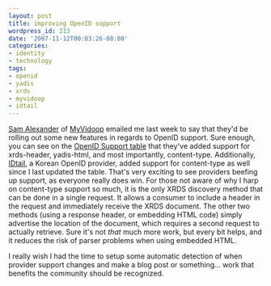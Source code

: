 ```yaml
---
layout: post
title: improving OpenID support
wordpress_id: 213
date: '2007-11-12T00:03:26-08:00'
categories:
- identity
- technology
tags:
- openid
- yadis
- xrds
- myvidoop
- idtail
---
```

[Sam Alexander][] of [MyVidoop][] emailed me last week to say that they'd be rolling out some new features in regards to OpenID support.  Sure enough, you can see on the [OpenID Support table][] that they've added support for xrds-header, yadis-html, and most importantly, content-type.  Additionally, [IDtail][], a Korean OpenID provider, added support for content-type as well since I last updated the table.  That's very exciting to see providers beefing up support, as everyone really does win.  For those not aware of why I harp on content-type support so much, it is the only XRDS discovery method that can be done in a single request.  It allows a consumer to include a header in the request and immediately receive the XRDS document. The other two methods (using a response header, or embedding HTML code) simply advertise the location of the document, which requires a second request to actually retrieve.  Sure it's not *that* much more work, but every bit helps, and it reduces the risk of parser problems when using embedded HTML.

I really wish I had the time to setup some automatic detection of when provider support changes and make a blog post or something... work that benefits the community should be recognized.


[Sam Alexander]: http://salexander.myvidoop.com/
[MyVidoop]: http://myvidoop.com/
[OpenID Support table]: http://willnorris.com/openid-support
[IDtail]: http://idtail.com/
